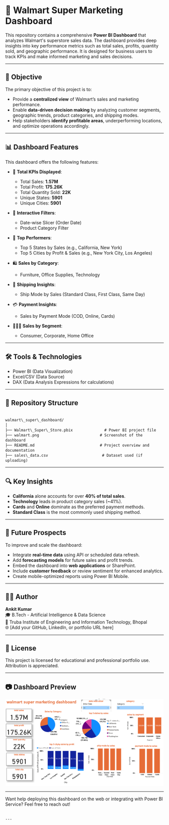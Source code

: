 # 🛒 Walmart Super Marketing Dashboard

This repository contains a comprehensive **Power BI Dashboard** that analyzes Walmart's superstore sales data. The dashboard provides deep insights into key performance metrics such as total sales, profits, quantity sold, and geographic performance. It is designed for business users to track KPIs and make informed marketing and sales decisions.

---

## 🎯 Objective

The primary objective of this project is to:

- Provide a **centralized view** of Walmart’s sales and marketing performance.
- Enable **data-driven decision making** by analyzing customer segments, geographic trends, product categories, and shipping modes.
- Help stakeholders **identify profitable areas**, underperforming locations, and optimize operations accordingly.

---

## 📊 Dashboard Features

This dashboard offers the following features:

- 📌 **Total KPIs Displayed**:
  - Total Sales: **1.57M**
  - Total Profit: **175.26K**
  - Total Quantity Sold: **22K**
  - Unique States: **5901**
  - Unique Cities: **5901**

- 🧭 **Interactive Filters**:
  - Date-wise Slicer (Order Date)
  - Product Category Filter

- 🥇 **Top Performers**:
  - Top 5 States by Sales (e.g., California, New York)
  - Top 5 Cities by Profit & Sales (e.g., New York City, Los Angeles)

- 🛍️ **Sales by Category**:
  - Furniture, Office Supplies, Technology

- 🚚 **Shipping Insights**:
  - Ship Mode by Sales (Standard Class, First Class, Same Day)

- 💳 **Payment Insights**:
  - Sales by Payment Mode (COD, Online, Cards)

- 🧑‍🤝‍🧑 **Sales by Segment**:
  - Consumer, Corporate, Home Office

---

## 🛠️ Tools & Technologies

- Power BI (Data Visualization)
- Excel/CSV (Data Source)
- DAX (Data Analysis Expressions for calculations)

---

## 📁 Repository Structure

```

walmart\_super\_dashboard/
│
├── Walmart\_Super\_Store.pbix              # Power BI project file
├── walmart.png                           # Screenshot of the dashboard
├── README.md                             # Project overview and documentation
├── sales\_data.csv                        # Dataset used (if uploading)

```

---

## 🔍 Key Insights

- **California** alone accounts for over **40% of total sales**.
- **Technology** leads in product category sales (~41%).
- **Cards** and **Online** dominate as the preferred payment methods.
- **Standard Class** is the most commonly used shipping method.

---

## 🚀 Future Prospects

To improve and scale the dashboard:

- Integrate **real-time data** using API or scheduled data refresh.
- Add **forecasting models** for future sales and profit trends.
- Embed the dashboard into **web applications** or SharePoint.
- Include **customer feedback** or review sentiment for enhanced analytics.
- Create mobile-optimized reports using Power BI Mobile.

---

## 👨‍💻 Author

**Ankit Kumar**  
🎓 B.Tech - Artificial Intelligence & Data Science  
📍 Truba Institute of Engineering and Information Technology, Bhopal  
🌐 [Add your GitHub, LinkedIn, or portfolio URL here]

---

## 📜 License

This project is licensed for educational and professional portfolio use. Attribution is appreciated.

---

## 📷 Dashboard Preview

![Dashboard Preview](walmart.png)

---

Want help deploying this dashboard on the web or integrating with Power BI Service? Feel free to reach out!
```

---

